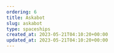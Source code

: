 ```yaml
---
ordering: 6
title: Askabot
slug: askabot
type: spaceships
created_at: 2023-05-21T04:10:20+00:00
updated_at: 2023-05-21T04:10:20+00:00
---
```

